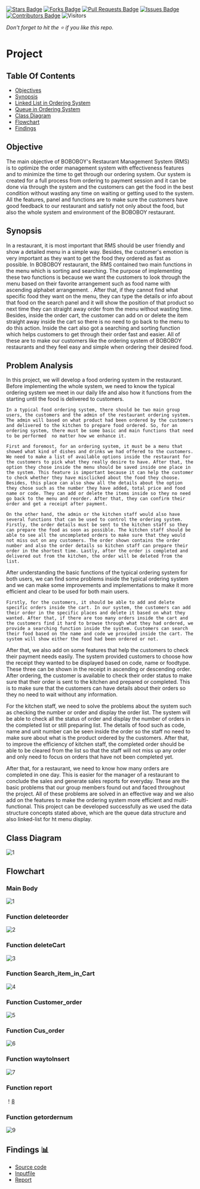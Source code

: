 [![Stars Badge](https://img.shields.io/github/stars/jjn7702/SECJ2013-DSA)](https://github.com/jjn7702/SECJ2013-DSA/Submission/Sample/stargazers)
[![Forks Badge](https://img.shields.io/github/forks/jjn7702/SECJ2013-DSA)](https://github.com/jjn7702/SECJ2013-DSA/Submission/Sample/network/members)
[![Pull Requests Badge](https://img.shields.io/github/issues-pr/jjn7702/SECJ2013-DSA)](https://github.com/jjn7702/SECJ2013-DSA/Submission/Sample/pulls)
[![Issues Badge](https://img.shields.io/github/issues/jjn7702/SECJ2013-DSA)](https://github.com/jjn7702/SECJ2013-DSA/Submission/Sample/issues)
[![Contributors Badge](https://img.shields.io/github/contributors/jjn7702/SECJ2013-DSA?color=2b9348)](https://github.com/jjn7702/SECJ2013-DSA/Submission/Sample/graphs/contributors)
![Visitors](https://api.visitorbadge.io/api/visitors?path=https%3A%2F%2Fgithub.com%2Fjjn7702%2FSECJ2013-DSA%2FSubmission%2FSample&labelColor=%23d9e3f0&countColor=%23697689&style=flat)

_Don't forget to hit the :star: if you like this repo._

# Project

## Table Of Contents
- [Objectives](#objectives-)
- [Synopsis](#synopsis-)
- [Linked List in Ordering System](#linked-list-in-ordering-system)
- [Queue in Ordering System](#queue-in-ordering-system)
- [Class Diagram](#class-diagram)
- [Flowchart](#flowchart)
- [Findings](#Findings-)

## Objective
The main objective of BOBOBOY's Restaurant Management System (RMS) is to optimize the order management system with effectiveness features and to minimize the time to get through our ordering system. Our system is created for a full process from ordering to payment session and it can be done via through the system and the customers can get the food in the best condition without wasting any time on waiting or getting used to the system. 
All the features, panel and functions are to make sure the customers have good feedback to our restaurant and satisfy not only about the food, but also the whole system and environment of the BOBOBOY restaurant.

## Synopsis
In a restaurant, it is most important that RMS should be user friendly and show a detailed menu in a simple way. Besides, the customer's emotion is very important as they want to get the food they ordered as fast as possible. In BOBOBOY restaurant, the RMS contained two main functions in the menu which is sorting and searching. The purpose of implementing these two functions is because we want the customers to look through the menu based on their favorite arrangement such as food name with ascending alphabet arrangement. . After that, if they cannot find what specific food they want on the menu, they can type the details or info about that food on the search panel and it will show the position of that product so next time they can straight away order from the menu without wasting time. Besides, inside the order cart, the customer can add on or delete the item straight away inside the cart so there is no need to go back to the menu to do this action. Inside the cart also got a searching and sorting function which helps customers to get through their order fast and easier. All of these are to make our customers like the ordering system of BOBOBOY restaurants and they feel easy and simple when ordering their desired food.

## Problem Analysis
In this project, we will develop a food ordering system in the restaurant. Before implementing the whole system, we need to know the typical ordering system we meet in our daily life and also how it functions from the starting until the food is delivered to customers.
	
	In a typical food ordering system, there should be two main group users, the customers and the admin of the restaurant ordering system. The admin will based on what product had been ordered by the customers and delivered to the kitchen to prepare food ordered. So, for an ordering system, there must be some basic and main functions that need to be performed  no matter how we enhance it.

	First and foremost, for an ordering system, it must be a menu that showed what kind of dishes and drinks we had offered to the customers. We need to make a list of available options inside the restaurant for the customers to pick what they really desire to have. After that, the option they chose inside the menu should be saved inside one place in the system. This feature is important because it can help the customer to check whether they have misclicked about the food they choose. Besides, this place can also show all the details about the option they chose such as the number they have added, total price and food name or code. They can add or delete the items inside so they no need go back to the menu and reorder. After that, they can confirm their order and get a receipt after payment.

	On the other hand, the admin or the kitchen staff would also have several functions that can be used to control the ordering system. Firstly, the order details must be sent to the kitchen staff so they can prepare the food as soon as possible. The kitchen staff should be able to see all the uncompleted orders to make sure that they would not miss out on any customers. The order shown contains the order number and also the order details so kitchen staff can prepare their order in the shortest time. Lastly, after the order is completed and delivered out from the kitchen, the order will be deleted from the list.
	
After understanding the basic functions of the typical ordering system for both users, we can find some problems inside the typical ordering system and we can make some improvements and implementations to make it more efficient and clear to be used for both main users.

	Firstly, for the customers, it should be able to add and delete specific orders inside the cart. In our system, the customers can add their order in the specific places and delete it based on what they wanted. After that, if there are too many orders inside the cart and the customers find it hard to browse through what they had ordered, we provide a searching function inside the system. Customers can search their food based on the name and code we provided inside the cart. The system will show either the food had been ordered or not. 

After that, we also add on some features that help the customers to check their payment needs easily. The system provided customers to choose how the receipt they wanted to be displayed based on code, name or foodtype. These three can be shown in the receipt in ascending or descending order. After ordering, the customer is available to check their order status to make sure that their order is sent to the kitchen and prepared or completed. This is to make sure that the customers can have details about their orders so they no need to wait without any information.

For the kitchen staff, we need to solve the problems about the system such as checking the number or order and display the order list. The system will be able to check all the status of order and display the number of orders in the completed list or still preparing list. The details of food such as code, name and unit number can be seen inside the order so the staff no need to make sure about what is the  product ordered by the customers. After that, to improve the efficiency of kitchen staff, the completed order should be able to be cleared from the list so that the staff will not miss up any order and only need to focus on orders that have not been completed yet. 

After that, for a restaurant, we need to know how many orders are completed in one day. This is easier for the manager of a restaurant to conclude the sales and generate sales reports for everyday.
	These are the basic problems that our group members found out and faced throughout the project. All of these problems are solved in an effective way and we also add on the features to make the ordering system more efficient and multi-functional. This project can be developed successfully as we used the data structure concepts stated above, which are the queue data structure and also linked-list for ht menu display.


## Class Diagram
![1](https://github.com/jjn7702/SECJ2013-DSA/blob/main/Submission/sec04/Boboboy/Project/Images/class%20diagram%20project.jpeg)

## Flowchart 

### Main Body
![1](https://github.com/jjn7702/SECJ2013-DSA/blob/main/Submission/sec04/Boboboy/Project/Images/mainbody3.drawio%20(1).png)

### Function deleteorder
![2]()

### Function deleteCart
![3]()

### Function Search_item_in_Cart
![4]()

### Function Customer_order
![5]()

### Function Cus_order
![6]()

### Function waytoInsert
![7]()

### Function report
！[8]()

### Function getordernum
![9]()

## Findings 📊

- [Source code]()
- [Inputfile]()
- [Report]()
